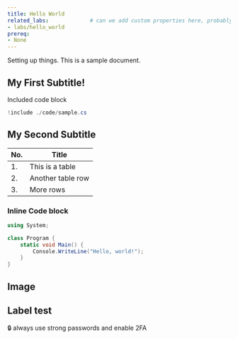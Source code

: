 ```yaml
---
title: Hello World
related_labs:             # can we add custom properties here, probably?
- labs/hello_world
prereq:
- None
---
```



Setting up things. This is a sample document.


## My First Subtitle!

Included code block

```csharp
!include ./code/sample.cs
```

## My Second Subtitle

| No. | Title |
| --- | --- | 
| 1. | This is a table |
| 2. | Another table row |
| 3. | More rows |


### Inline Code block

```csharp
using System;

class Program {
    static void Main() {
        Console.WriteLine("Hello, world!");
    }
}
```

## Image

<!-- ![sample image](image.jpg) -->
 
## Label test

:lock: always use strong passwords and enable 2FA